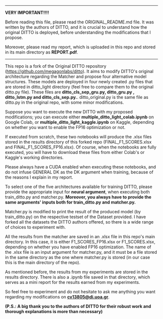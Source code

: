 
-----------------------------------------------------------------------------------------------------------------------------
**VERY IMPORTANT!!!!**


Before reading this file, please read the ORIGINAL_README.md file. It was written by the authors of DITTO, and it is crucial to understand how the original DITTO is deployed, before understanding the modifications that I propose.

Moreover, please read my report, which is uploaded in this repo and stored in its main directory as **REPORT.pdf**.

-----------------------------------------------------------------------------------------------------------------------------

This repo is a fork of the Original DITTO repository (https://github.com/megagonlabs/ditto). It aims to modify DITTO's original architecture regarding the Matcher and propose four alternative model structures. These models are deployed in four newly created .py files that are stored in ditto_light directory (feel free to compare them to the original ditto.py file). These files are 
**ditto_cls_sep_gru.py, ditto_gru.py , ditto_lstm.py and ditto_cls_sep.py.**. ditto_original.py is the same file as ditto.py in the original repo, with some minor modifications. 

Suppose you want to execute the new DITTO with my proposed modifications; you can execute either **multiple_ditto_light_colab.ipynb** on Google Colab, or **multiple_ditto_light_kaggle.ipynb** on Kaggle, depending on whether you want to enable the FP16 optimization or not.


If executed from scratch, these two notebooks will produce the .xlsx files stored in the results directory of this forked repo (FINAL_F1_SCORES.xlsx and FINAL_F1_SCORES_FP16.xlsx). Of course, when the notebooks are fully executed, you will have to download these files from either Colab's or Kaggle's working directories. 

Please always have a CUDA enabled when executing these notebooks, and do not infuse GENERAL DK as the DK argument when training, because of the reasons I explain in my report.

To select one of the five architectures available for training DITTO, please provide the appropriate input for **neural argument**, when executing both train_ditto.py and matcher.py. **Moreover, you always have to provide the same arguments' inputs both for train_ditto.py and matcher.py.**

Matcher.py is modified to print the result of the produced model (by train_ditto.py) on the respective testset of the Dataset provided. I have forked all the datasets the DITTO authors offered, so there is a wide range of choices to experiment with. 

All the results from the matcher are saved in an .xlsx file in this repo's main directory. In this case, it is either F1_SCORES_FP16.xlsx or F1_SCORES.xlsx, depending on whether you have enabled FP16 optimization. The name of the .xlsx file is an input argument for matcher.py, and it must be a file stored in the same directory as the one where matcher.py is stored (in our case this is the main directory of the repo).

As mentioned before, the results from my experiments are stored in the results directory. There is also a .ipynb file saved in that directory, which serves as a mini report for the results earned from my experiments.  

So feel free to experiment and do not hesitate to ask me anything you want regarding my modifications on **cv13805@di.uoa.gr**. 

**(P.S.: A big thank you to the authors of DITTO for their robust work and thorough explanations is more than necessary)**



